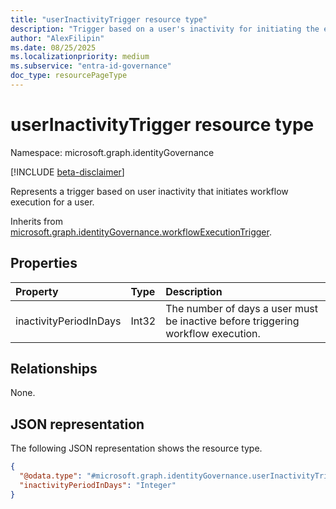 ```yaml
---
title: "userInactivityTrigger resource type"
description: "Trigger based on a user's inactivity for initiating the execution of a lifecycle workflow."
author: "AlexFilipin"
ms.date: 08/25/2025
ms.localizationpriority: medium
ms.subservice: "entra-id-governance"
doc_type: resourcePageType
---
```


# userInactivityTrigger resource type

Namespace: microsoft.graph.identityGovernance

[!INCLUDE [beta-disclaimer](../../includes/beta-disclaimer.md)]

Represents a trigger based on user inactivity that initiates workflow execution for a user.

Inherits from [microsoft.graph.identityGovernance.workflowExecutionTrigger](../resources/identitygovernance-workflowexecutiontrigger.md).


## Properties
|Property|Type|Description|
|:---|:---|:---|
|inactivityPeriodInDays|Int32|The number of days a user must be inactive before triggering workflow execution.|

## Relationships
None.

## JSON representation
The following JSON representation shows the resource type.
<!-- {
  "blockType": "resource",
  "@odata.type": "microsoft.graph.identityGovernance.userInactivityTrigger"
}
-->
``` json
{
  "@odata.type": "#microsoft.graph.identityGovernance.userInactivityTrigger",
  "inactivityPeriodInDays": "Integer"
}
```
